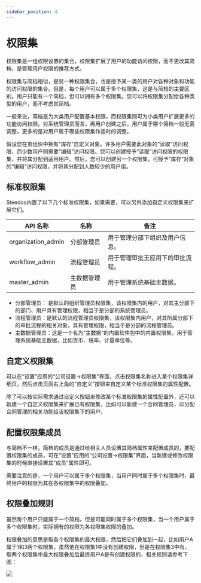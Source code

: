 ```yaml
---
sidebar_position: 4
---
```


# 权限集

权限集是一组权限设置的集合，权限集扩展了用户的功能访问权限，而不更改其简档，是管理用户权限的推荐方式。

权限集与简档相似，是另一种权限集合，也是授予某一类的用户对各种对象和功能的访问权限的集合。但是，每个用户可以属于多个权限集，这是与简档的主要区别。用户只能有一个简档，但可以拥有多个权限集。您可以将权限集分配给各种类型的用户，而不考虑其简档。

一般来说，简档是为大类用户配置基本权限，而权限集则可为小类用户扩展更多的功能访问权限。对系统管理员而言，再用户创建之后，用户属于哪个简档一般无需调整，更多的是对用户属于哪些权限集作适时的调整。

假设您在贵组织中拥有“库存”自定义对象。许多用户需要此对象的“读取”访问权限，而少数用户则需要“编辑”访问权限。您可以创建授予“读取”访问权限的权限集，并将其分配到适用用户。然后，您可以创建另一个权限集，可授予“库存”对象的“编辑”访问权限，并将其分配到人数较少的用户组。

## 标准权限集

Steedos内置了以下几个标准权限集，如果需要，可以另外添加自定义权限集来扩展它们。

| API 名称 | 名称 | 备注 |
|----|----|----|
| organization_admin | 分部管理员 | 用于管理分部下组织及用户信息。 |
| workflow_admin | 流程管理员 | 用于管理审批王应用下的审批流程。 |
| master_admin | 主数据管理员 | 用于管理系统基础主数据。 |

* 分部管理员： 是默认的组织管理员权限集，该权限集内的用户，对其主分部下的部门、用户具有管理权限，相当于是分部的系统管理员。
* 流程管理员：是默认的流程管理员权限集，该权限集内用户，对其所属分部下的审批流程的相关对象，具有管理权限，相当于是分部的流程管理员。
* 主数据管理员：这是一个名为“主数据“的内置软件包中的内置权限集，用于管理系统基础主数据，比如货币、税率、计量单位等。

## 自定义权限集

可以在“设置”应用的“公司设置→权限集”界面，点击权限集名称进入某个权限集详细页，然后点击页面右上角的“自定义”按钮来自定义某个标准权限集的属性配置。

除了可以按实际需求通过自定义按钮来修改某个标准权限集的属性配置外，还可以新建一个自定义权限集来扩展已有权限集，比如可以新建一个合同管理员，以分配合同管理的相关功能给该权限集下的用户。

## 配置权限集成员

与简档不一样，简档的成员是通过给相关人员设置其简档属性来配置成员的，要配置权限集的成员，可在“设置”应用的“公司设置→权限集”界面，当新建或修改权限集的时候直接设置其“成员”属性即可。

需要注意的是，一个用户可以属于多个权限集，当用户同时属于多个权限集时，最终用户的权限为其在各权限集中的权限叠加。

## 权限叠加规则

虽然每个用户只能属于一个简档，但是可能同时属于多个权限集，当一个用户属于多个权限集时，实际拥有的权限为各权限集权限的叠加。

权限叠加的意思是取各个权限集的最大权限，然后把它们叠加到一起，比如用户A属于1和3两个权限集，虽然他在权限集1中没有创建权限，但是在权限集3中有，取两个权限集中最大权限叠加后最终用户A是有创建权限的，相关规则请参考下图：

 ![](https://console.steedos.cn/api/files/images/wYeJQGXkkgPqRicDx)